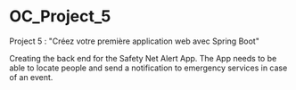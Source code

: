 # OC_Project_5

Project 5 : "Créez votre première application web avec Spring Boot"

Creating the back end for the Safety Net Alert App.
The App needs to be able to locate people and send a notification to emergency services in case of an event.
